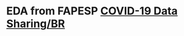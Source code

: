 # EDA from FAPESP [COVID-19 Data Sharing/BR](https://repositoriodatasharingfapesp.uspdigital.usp.br/handle/item/1)
